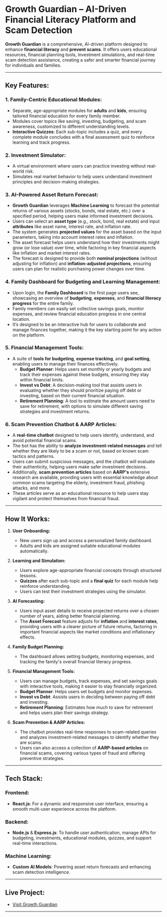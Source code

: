 # Growth Guardian – AI-Driven Financial Literacy Platform and Scam Detection

**Growth Guardian** is a comprehensive, AI-driven platform designed to enhance **financial literacy** and **prevent scams**. It offers users educational resources, financial planning tools, investment simulations, and real-time scam detection assistance, creating a safer and smarter financial journey for individuals and families.

---

## **Key Features**:

### **1. Family-Centric Educational Modules:**
- Separate, age-appropriate modules for **adults** and **kids**, ensuring tailored financial education for every family member.
- Modules cover topics like saving, investing, budgeting, and scam awareness, customized to different understanding levels.
- **Interactive Quizzes**: Each sub-topic includes a quiz, and every complete module concludes with a final assessment quiz to reinforce learning and track progress.

### **2. Investment Simulator:**
- A virtual environment where users can practice investing without real-world risk.
- Simulates real market behavior to help users understand investment principles and decision-making strategies.

### **3. AI-Powered Asset Return Forecast:**
- **Growth Guardian** leverages **Machine Learning** to forecast the potential returns of various assets (stocks, bonds, real estate, etc.) over a specified period, helping users make informed investment decisions.
- Users can select an **asset type** (e.g., stock, bond, real estate) and input **attributes** like asset name, interest rate, and inflation rate.
- The system generates **projected values** for the asset based on the input parameters, taking into account interest rates and inflation.
- The asset forecast helps users understand how their investments might grow (or lose value) over time, while factoring in key financial aspects like inflation and market interest rates.
- The forecast is designed to provide both **nominal projections** (without adjusting for inflation) and **inflation-adjusted projections**, ensuring users can plan for realistic purchasing power changes over time.

### **4. Family Dashboard for Budgeting and Learning Management:**
- Upon login, the **Family Dashboard** is the first page users see, showcasing an overview of **budgeting**, **expenses**, and **financial literacy progress** for the entire family.
- Family members can easily set collective savings goals, monitor expenses, and review financial education progress in one central location.
- It’s designed to be an interactive hub for users to collaborate and manage finances together, making it the key starting point for any action on the platform.

### **5. Financial Management Tools:**
- A suite of **tools for budgeting**, **expense tracking**, and **goal setting**, enabling users to manage their finances effectively.
  - **Budget Planner**: Helps users set monthly or yearly budgets and track their expenses against these budgets, ensuring they stay within financial limits.
  - **Invest vs Debt**: A decision-making tool that assists users in evaluating whether they should prioritize paying off debt or investing, based on their current financial situation.
  - **Retirement Planning**: A tool to estimate the amount users need to save for retirement, with options to simulate different saving strategies and investment returns.

### **6. Scam Prevention Chatbot & AARP Articles:**
- A **real-time chatbot** designed to help users identify, understand, and avoid potential financial scams.
- The bot has the ability to **analyze investment-related messages** and tell whether they are likely to be a scam or not, based on known scam tactics and patterns.
- Users can submit suspicious messages, and the chatbot will evaluate their authenticity, helping users make safer investment decisions.
- Additionally, **scam prevention articles** based on **AARP's** extensive research are available, providing users with essential knowledge about common scams targeting the elderly, investment fraud, phishing attacks, and more.
- These articles serve as an educational resource to help users stay vigilant and protect themselves from financial fraud.

---

## **How It Works**:

1. **User Onboarding:**
   - New users sign up and access a personalized family dashboard.
   - Adults and kids are assigned suitable educational modules automatically.

2. **Learning and Simulation:**
   - Users explore age-appropriate financial concepts through structured lessons.
   - **Quizzes** after each sub-topic and a **final quiz** for each module help reinforce understanding.
   - Users can test their investment strategies using the simulator.

3. **AI Forecasting:**
   - Users input asset details to receive projected returns over a chosen number of years, aiding better financial planning.
   - The **Asset Forecast** feature adjusts for **inflation** and **interest rates**, providing users with a clearer picture of future returns, factoring in important financial aspects like market conditions and inflationary effects.

4. **Family Budget Planning:**
   - The dashboard allows setting budgets, monitoring expenses, and tracking the family's overall financial literacy progress.

5. **Financial Management Tools:**
   - Users can manage budgets, track expenses, and set savings goals with interactive tools, making it easier to stay financially organized.
   - **Budget Planner**: Helps users set budgets and monitor expenses.
   - **Invest vs Debt**: Assists users in deciding between paying off debt and investing.
   - **Retirement Planning**: Estimates how much to save for retirement and helps users plan their savings strategy.

6. **Scam Prevention & AARP Articles:**
   - The chatbot provides real-time responses to scam-related queries and analyzes investment-related messages to identify whether they are scams.
   - Users can also access a collection of **AARP-based articles** on financial scams, covering various types of fraud and offering preventive strategies.

---

## **Tech Stack**:

### **Frontend:**
- **React.js**: For a dynamic and responsive user interface, ensuring a smooth multi-user experience across the platform.

### **Backend:**
- **Node.js** & **Express.js**: To handle user authentication, manage APIs for budgeting, investments, educational modules, quizzes, and support real-time interactions.

### **Machine Learning:**
- **Custom AI Models**: Powering asset return forecasts and enhancing scam detection intelligence.

---

## **Live Project:**
- [Visit Growth Guardian](https://growth-guardian.vercel.app)

---


